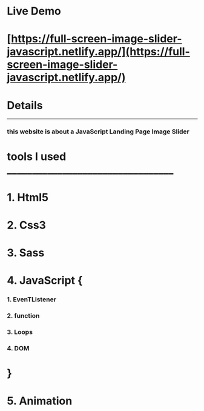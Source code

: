 



# Live Demo

# [https://full-screen-image-slider-javascript.netlify.app/](https://full-screen-image-slider-javascript.netlify.app/)

# __Details__

***

### this website is about a JavaScript Landing Page Image Slider



 # tools I used _________________________________

# 1. Html5
# 2. Css3
# 3. Sass
# 4. JavaScript {
### 1. EvenTListener
### 2. function
### 3. Loops
### 4. DOM
#    }
# 5. Animation  

     
  




